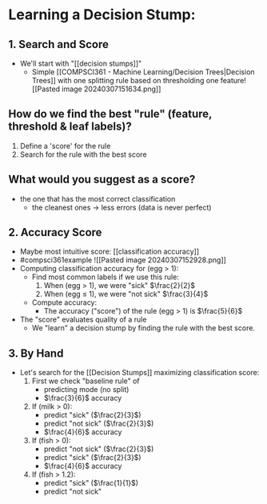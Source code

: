 # Learning a Decision Stump: 
## 1. Search and Score
- We'll start with "[[decision stumps]]"
	- Simple [[COMPSCI361 - Machine Learning/Decision Trees|Decision Trees]] with one splitting rule based on thresholding one feature![[Pasted image 20240307151634.png]]

## How do we find the best "rule" (feature, threshold & leaf labels)?
1. Define a 'score' for the rule
2. Search for the rule with the best score

## What would you suggest as a score?
- the one that has the most correct classification
	- the cleanest ones $\rightarrow$ less errors (data is never perfect)

## 2. Accuracy Score
- Maybe most intuitive score: [[classification accuracy]]
- #compsci361example ![[Pasted image 20240307152928.png]]
- Computing classification accuracy for (egg > 1):
	- Find most common labels if we use this rule:
		1. When (egg $\gt$ 1), we were "sick" $\frac{2}{2}$
		2. When (egg $\leq$ 1), we were "not sick" $\frac{3}{4}$
	- Compute accuracy:
		- The accuracy ("score") of the rule (egg > 1) is $\frac{5}{6}$
- The "score" evaluates quality of a rule
	- We "learn" a decision stump by finding the rule with the best score.

## 3. By Hand
- Let's search for the [[Decision Stumps]] maximizing classification score:
	1. First we check "baseline rule" of 
		- predicting mode (no split)
		- $\frac{3}{6}$ accuracy
	2. If (milk > 0): 
		- predict "sick" ($\frac{2}{3}$) 
		- predict "not sick" ($\frac{2}{3}$)
		- $\frac{4}{6}$ accuracy
	3. If (fish > 0):
		- predict "not sick" ($\frac{2}{3}$)
		- predict "sick" ($\frac{2}{3}$)
		- $\frac{4}{6}$ accuracy
	4. If (fish > 1.2):
		- predict "sick" ($\frac{1}{1}$)
		- predict "not sick"